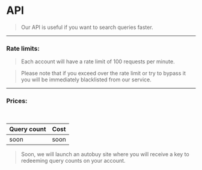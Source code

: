 # API

> Our API is useful if you want to search queries faster.

---

### Rate limits:

> Each account will have a rate limit of 100 requests per minute.

> Please note that if you exceed over the rate limit or try to bypass it you will be immediately blacklisted from our service.

---

### Prices:

<br>

| Query count | Cost |
| -------- | -------- |
| soon   | soon   |

> Soon, we will launch an autobuy site where you will receive a key to redeeming query counts on your account.
